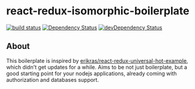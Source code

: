 # react-redux-isomorphic-boilerplate

[![build status](https://img.shields.io/travis/viatsko/react-redux-isomorphic-boilerplate/master.svg?style=flat-square)](https://travis-ci.org/viatsko/react-redux-isomorphic-boilerplate)
[![Dependency Status](https://david-dm.org/viatsko/react-redux-isomorphic-boilerplate.svg?style=flat-square)](https://david-dm.org/viatsko/react-redux-isomorphic-boilerplate)
[![devDependency Status](https://david-dm.org/viatsko/react-redux-isomorphic-boilerplate/dev-status.svg?style=flat-square)](https://david-dm.org/viatsko/react-redux-isomorphic-boilerplate#info=devDependencies)

## About

This boilerplate is inspired by [erikras/react-redux-universal-hot-example](https://github.com/erikras/react-redux-universal-hot-example),
which didn't get updates for a while. Aims to be not just boilerplate, but a good starting point for your nodejs applications,
already coming with authorization and databases support.
